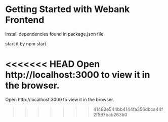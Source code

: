 # Getting Started with Webank Frontend

install dependencies found in package.json file

start it by npm start

<<<<<<< HEAD
Open http://localhost:3000 to view it in the browser.
=======
Open http://localhost:3000 to view it in the browser.
>>>>>>> 41482e544bb4144fa356dbca44f2f597bab263b0
